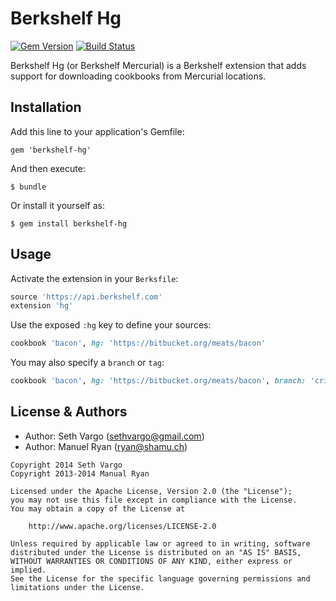 # Berkshelf Hg

[![Gem Version](https://badge.fury.io/rb/berkshelf-hg.svg)](http://badge.fury.io/rb/berkshelf-hg) [![Build Status](https://travis-ci.org/berkshelf/berkshelf-hg.svg?branch=master)](https://travis-ci.org/berkshelf/berkshelf-hg)

Berkshelf Hg (or Berkshelf Mercurial) is a Berkshelf extension that adds support for downloading cookbooks from Mercurial locations.

## Installation

Add this line to your application's Gemfile:

```
gem 'berkshelf-hg'
```

And then execute:

```
$ bundle
```

Or install it yourself as:

```
$ gem install berkshelf-hg
```

## Usage

Activate the extension in your `Berksfile`:

```ruby
source 'https://api.berkshelf.com'
extension 'hg'
```

Use the exposed `:hg` key to define your sources:

```ruby
cookbook 'bacon', hg: 'https://bitbucket.org/meats/bacon'
```

You may also specify a `branch` or `tag`:

```ruby
cookbook 'bacon', hg: 'https://bitbucket.org/meats/bacon', branch: 'crispy'
```

## License & Authors

- Author: Seth Vargo (sethvargo@gmail.com)
- Author: Manuel Ryan (ryan@shamu.ch)

```text
Copyright 2014 Seth Vargo
Copyright 2013-2014 Manual Ryan

Licensed under the Apache License, Version 2.0 (the "License");
you may not use this file except in compliance with the License.
You may obtain a copy of the License at

    http://www.apache.org/licenses/LICENSE-2.0

Unless required by applicable law or agreed to in writing, software
distributed under the License is distributed on an "AS IS" BASIS,
WITHOUT WARRANTIES OR CONDITIONS OF ANY KIND, either express or implied.
See the License for the specific language governing permissions and
limitations under the License.
```
